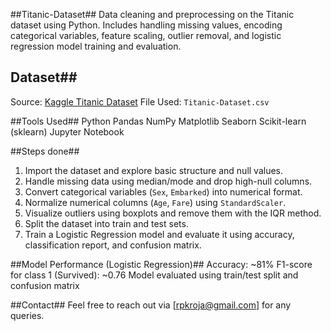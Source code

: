 ##Titanic-Dataset##
Data cleaning and preprocessing on the Titanic dataset using Python. Includes handling missing values, encoding categorical variables, feature scaling, outlier removal, and logistic regression model training and evaluation.

## Dataset##
Source: [Kaggle Titanic Dataset](https://www.kaggle.com/c/titanic/data)
File Used: `Titanic-Dataset.csv`

##Tools Used##
 Python
 Pandas
 NumPy
 Matplotlib
 Seaborn
 Scikit-learn (sklearn)
 Jupyter Notebook

##Steps done##
1. Import the dataset and explore basic structure and null values.
2. Handle missing data using median/mode and drop high-null columns.
3. Convert categorical variables (`Sex`, `Embarked`) into numerical format.
4. Normalize numerical columns (`Age`, `Fare`) using `StandardScaler`.
5. Visualize outliers using boxplots and remove them with the IQR method.
6. Split the dataset into train and test sets.
7. Train a Logistic Regression model and evaluate it using accuracy, classification report, and confusion matrix.

##Model Performance (Logistic Regression)##
Accuracy: ~81%
F1-score for class 1 (Survived): ~0.76
Model evaluated using train/test split and confusion matrix

##Contact##
Feel free to reach out via [rpkroja@gmail.com] for any queries.
